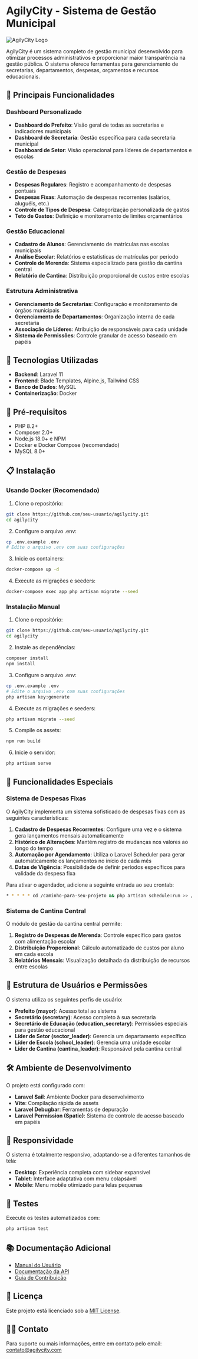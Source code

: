 # AgilyCity - Sistema de Gestão Municipal

![AgilyCity Logo](https://via.placeholder.com/200x50?text=AgilyCity)

AgilyCity é um sistema completo de gestão municipal desenvolvido para otimizar processos administrativos e proporcionar
maior transparência na gestão pública. O sistema oferece ferramentas para gerenciamento de secretarias, departamentos,
despesas, orçamentos e recursos educacionais.

## 🌟 Principais Funcionalidades

### Dashboard Personalizado

- **Dashboard do Prefeito**: Visão geral de todas as secretarias e indicadores municipais
- **Dashboard de Secretaria**: Gestão específica para cada secretaria municipal
- **Dashboard de Setor**: Visão operacional para líderes de departamentos e escolas

### Gestão de Despesas

- **Despesas Regulares**: Registro e acompanhamento de despesas pontuais
- **Despesas Fixas**: Automação de despesas recorrentes (salários, aluguéis, etc.)
- **Controle de Tipos de Despesa**: Categorização personalizada de gastos
- **Teto de Gastos**: Definição e monitoramento de limites orçamentários

### Gestão Educacional

- **Cadastro de Alunos**: Gerenciamento de matrículas nas escolas municipais
- **Análise Escolar**: Relatórios e estatísticas de matrículas por período
- **Controle de Merenda**: Sistema especializado para gestão da cantina central
- **Relatório de Cantina**: Distribuição proporcional de custos entre escolas

### Estrutura Administrativa

- **Gerenciamento de Secretarias**: Configuração e monitoramento de órgãos municipais
- **Gerenciamento de Departamentos**: Organização interna de cada secretaria
- **Associação de Líderes**: Atribuição de responsáveis para cada unidade
- **Sistema de Permissões**: Controle granular de acesso baseado em papéis

## 🚀 Tecnologias Utilizadas

- **Backend**: Laravel 11
- **Frontend**: Blade Templates, Alpine.js, Tailwind CSS
- **Banco de Dados**: MySQL
- **Containerização**: Docker

## 🔧 Pré-requisitos

- PHP 8.2+
- Composer 2.0+
- Node.js 18.0+ e NPM
- Docker e Docker Compose (recomendado)
- MySQL 8.0+

## 📋 Instalação

### Usando Docker (Recomendado)

1. Clone o repositório:

```bash
git clone https://github.com/seu-usuario/agilycity.git
cd agilycity
```

2. Configure o arquivo .env:

```bash
cp .env.example .env
# Edite o arquivo .env com suas configurações
```

3. Inicie os containers:

```bash
docker-compose up -d
```

4. Execute as migrações e seeders:

```bash
docker-compose exec app php artisan migrate --seed
```

### Instalação Manual

1. Clone o repositório:

```bash
git clone https://github.com/seu-usuario/agilycity.git
cd agilycity
```

2. Instale as dependências:

```bash
composer install
npm install
```

3. Configure o arquivo .env:

```bash
cp .env.example .env
# Edite o arquivo .env com suas configurações
php artisan key:generate
```

4. Execute as migrações e seeders:

```bash
php artisan migrate --seed
```

5. Compile os assets:

```bash
npm run build
```

6. Inicie o servidor:

```bash
php artisan serve
```

## 🔄 Funcionalidades Especiais

### Sistema de Despesas Fixas

O AgilyCity implementa um sistema sofisticado de despesas fixas com as seguintes características:

1. **Cadastro de Despesas Recorrentes**: Configure uma vez e o sistema gera lançamentos mensais automaticamente
2. **Histórico de Alterações**: Mantém registro de mudanças nos valores ao longo do tempo
3. **Automação por Agendamento**: Utiliza o Laravel Scheduler para gerar automaticamente os lançamentos no início de
   cada mês
4. **Datas de Vigência**: Possibilidade de definir períodos específicos para validade da despesa fixa

Para ativar o agendador, adicione a seguinte entrada ao seu crontab:

```bash
* * * * * cd /caminho-para-seu-projeto && php artisan schedule:run >> /dev/null 2>&1
```

### Sistema de Cantina Central

O módulo de gestão da cantina central permite:

1. **Registro de Despesas de Merenda**: Controle específico para gastos com alimentação escolar
2. **Distribuição Proporcional**: Cálculo automatizado de custos por aluno em cada escola
3. **Relatórios Mensais**: Visualização detalhada da distribuição de recursos entre escolas

## 👥 Estrutura de Usuários e Permissões

O sistema utiliza os seguintes perfis de usuário:

- **Prefeito (mayor)**: Acesso total ao sistema
- **Secretário (secretary)**: Acesso completo à sua secretaria
- **Secretário de Educação (education_secretary)**: Permissões especiais para gestão educacional
- **Líder de Setor (sector_leader)**: Gerencia um departamento específico
- **Líder de Escola (school_leader)**: Gerencia uma unidade escolar
- **Líder de Cantina (cantina_leader)**: Responsável pela cantina central

## 🛠️ Ambiente de Desenvolvimento

O projeto está configurado com:

- **Laravel Sail**: Ambiente Docker para desenvolvimento
- **Vite**: Compilação rápida de assets
- **Laravel Debugbar**: Ferramentas de depuração
- **Laravel Permission (Spatie)**: Sistema de controle de acesso baseado em papéis

## 📱 Responsividade

O sistema é totalmente responsivo, adaptando-se a diferentes tamanhos de tela:

- **Desktop**: Experiência completa com sidebar expansível
- **Tablet**: Interface adaptativa com menu colapsável
- **Mobile**: Menu mobile otimizado para telas pequenas

## 🧪 Testes

Execute os testes automatizados com:

```bash
php artisan test
```

## 📚 Documentação Adicional

- [Manual do Usuário](docs/user-manual.md)
- [Documentação da API](docs/api.md)
- [Guia de Contribuição](CONTRIBUTING.md)

## 📄 Licença

Este projeto está licenciado sob a [MIT License](LICENSE).

## 👨‍💻 Contato

Para suporte ou mais informações, entre em contato pelo email: contato@agilycity.com
